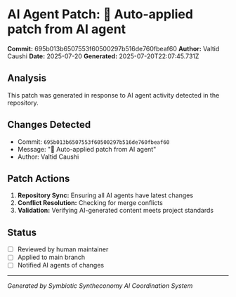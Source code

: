 # AI Agent Patch: 🤖 Auto-applied patch from AI agent

**Commit:** 695b013b6507553f60500297b516de760fbeaf60
**Author:** Valtid Caushi
**Date:** 2025-07-20
**Generated:** 2025-07-20T22:07:45.731Z

## Analysis

This patch was generated in response to AI agent activity detected in the repository.

## Changes Detected

- Commit: `695b013b6507553f60500297b516de760fbeaf60`
- Message: "🤖 Auto-applied patch from AI agent"
- Author: Valtid Caushi

## Patch Actions

1. **Repository Sync:** Ensuring all AI agents have latest changes
2. **Conflict Resolution:** Checking for merge conflicts
3. **Validation:** Verifying AI-generated content meets project standards

## Status

- [ ] Reviewed by human maintainer
- [ ] Applied to main branch
- [ ] Notified AI agents of changes

---
*Generated by Symbiotic Syntheconomy AI Coordination System*
